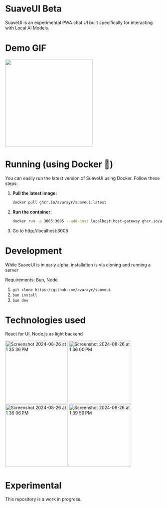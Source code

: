 # SuaveUI Beta

SuaveUI is an experimental PWA chat UI built specifically for interacting with Local AI Models.

# Demo GIF

<img width="280" src="[https://github.com/user-attachments/assets/3447806f-c05a-4d38-a5dd-94f1fda7d6a6](https://github.com/user-attachments/assets/6446ba15-e13e-44cb-b3f2-c060f1333a38)" />


# Running (using Docker 🐳)

You can easily run the latest version of SuaveUI using Docker. Follow these steps:

1. **Pull the latest image:**

   ```bash
   docker pull ghcr.io/avarayr/suaveui:latest
   ```

2. **Run the container:**

   ```bash
   docker run -p 3005:3005 --add-host localhost:host-gateway ghcr.io/avarayr/suaveui:latest
   ```

3. Go to http://localhost:3005

# Development

While SuaveUI is in early alpha, installation is via cloning and running a server

Requirements: Bun, Node

1. `git clone https://github.com/avarayr/suaveui`
2. `bun install`
3. `bun dev`

# Technologies used

React for UI, Node.js as light backend

<img width="200" alt="Screenshot 2024-08-26 at 1 35 36 PM" src="https://github.com/user-attachments/assets/2d534357-439e-4932-8829-a831d3599f4d">
<img width="200" alt="Screenshot 2024-08-26 at 1 36 00 PM" src="https://github.com/user-attachments/assets/98f67aff-6558-4d9b-af2f-83ebe03bd66b">
<img width="200" alt="Screenshot 2024-08-26 at 1 36 06 PM" src="https://github.com/user-attachments/assets/43d1ca46-b6c1-44ca-a14a-24b71d02da97">
<img width="200" alt="Screenshot 2024-08-26 at 1 39 59 PM" src="https://github.com/user-attachments/assets/b82f69aa-eac9-4eb0-8c84-55c15f367c00">

# Experimental

This repository is a work in progress.
